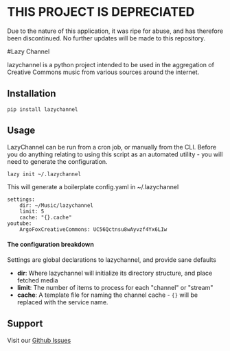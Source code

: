 # THIS PROJECT IS DEPRECIATED

Due to the nature of this application, it was ripe for abuse, and has therefore been discontinued. No further updates will be made to this repository.


#Lazy Channel

lazychannel is a python project intended to be used in the aggregation of Creative Commons music from various sources around the internet.

## Installation

    pip install lazychannel

## Usage

LazyChannel can be run from a cron job, or manually from the CLI. Before you do anything relating to using this script as an automated utility - you will need to generate the configuration.

    lazy init ~/.lazychannel

This will generate a boilerplate config.yaml in ~/.lazychannel

    settings:
        dir: ~/Music/lazychannel
        limit: 5
        cache: "{}.cache"
    youtube:
        ArgoFoxCreativeCommons: UC56Qctnsu8wAyvzf4Yx6LIw
 
#### The configuration breakdown

 Settings are global declarations to lazychannel, and provide sane defaults

 - **dir**: Where lazychannel will initialize its directory structure, and place fetched media
 - **limit**: The number of items to process for each "channel" or "stream"
 - **cache**: A template file for naming the channel cache - `{}` will be replaced with the service name.

## Support

Visit our [Github Issues](https://github.com/chuckbutler/lazychannel/issues)
